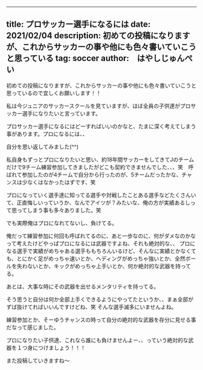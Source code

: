  ---
title: プロサッカー選手になるには
date: 2021/02/04
description:  初めての投稿になりますが、これからサッカーの事や他にも色々書いていこうと思っている
tag: soccer
author:　はやしじゅんぺい
---
初めての投稿になりますが、これからサッカーの事や他にも色々書いていこうと思っているので宜しくお願いします！！

私は今ジュニアのサッカースクールを見ていますが、ほぼ全員の子供達がプロサッカー選手になりたいと言っています。

プロサッカー選手になるにはどーすればいいのかなと、たまに深く考えてしまう事があります。プロになるには、、

自分を思い返してみました(^^)

私自身もずっとプロになりたいと思い、約18年間サッカーをしてきてJのチームだけで9チーム練習参加してきましたがどこも契約できませんでした、、、笑　呼ばれて参加したのが4チームで自分から行ったのが、5チームだったかな、チャンスは少なくはなかったはずです、笑

プロになっていく選手達に知ってる選手や対戦したことある選手などたくさんいて、正直悔しいっていうか、なんでアイツが？みたいな、俺の方が実績あるしって思ってしまう事も多々ありました。笑

でも実際俺はプロになれてないし、負けてる。

俺だって練習参加に何回も呼ばれてるのに、あと一歩なのに、何がダメなのかなって考えたけどやっぱプロになるには武器ですよね、それも絶対的な、、
プロになる選手で実績がめちゃある選手ももちろんいるけど、そんなに実績とかなくても、とにかく足がめっちゃ速いとか、ヘディングがめっちゃ強いとか、全然ボールを失わないとか、キックがめっちゃ上手いとか、何か絶対的な武器を持ってる。

あとは、大事な時にその武器を出せるメンタリティを持ってる。

そう思うと自分は何か全部上手くできるようにやってたというか、、まぁ全部がずば抜けてればいいんですけどね、笑
そんな選手滅多にいませんよね。

練習参加とか、そーゆうチャンスの時って自分の絶対的な武器を存分に見せる事だなって感じました。

プロになりたい子供達、これなら誰にも負けませんよー、、っていう絶対的な武器を１つ身につけましょう！！！

また投稿していきますね〜
